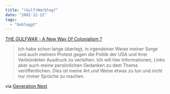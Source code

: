 ```yaml
---
title: "(Gulf)Warblog?"
date: "2002-12-12"
tags:
  - "Gebloggt"
---
```


[THE GULFWAR - A New Way Of Colonialism ?](https://web.archive.org/web/20040704025003/http://gulfwar.netbeamer.com/ "THE GULFWAR - A New Way Of Colonialism ?")

> Ich habe schon lange überlegt, in irgendeiner Weise meiner Sorge und auch meinem Protest gegen die Politik der USA und ihrer Verbündeten Ausdruck zu verleihen. Ich will hier Informationen, Links aber auch meine persönlichen Gedanken zu dem Thema veröffentlichen. Dies ist meine Art und Weise etwas zu tun und nicht nur immer Sprüche zu machen.

via [Generation Next](https://web.archive.org/web/20040704025003/http://www.x-ploration.de/weblog_657.php)
